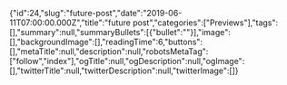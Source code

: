{"id":24,"slug":"future-post","date":"2019-06-11T07:00:00.000Z","title":"future post","categories":["Previews"],"tags":[],"summary":null,"summaryBullets":[{"bullet":""}],"image":[],"backgroundImage":[],"readingTime":6,"buttons":[],"metaTitle":null,"description":null,"robotsMetaTag":["follow","index"],"ogTitle":null,"ogDescription":null,"ogImage":[],"twitterTitle":null,"twitterDescription":null,"twitterImage":[]}
